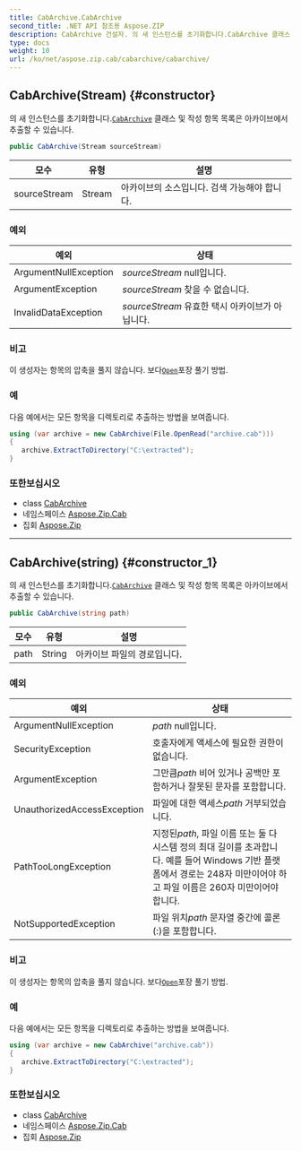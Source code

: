 ```yaml
---
title: CabArchive.CabArchive
second_title: .NET API 참조용 Aspose.ZIP
description: CabArchive 건설자. 의 새 인스턴스를 초기화합니다.CabArchive 클래스 및 작성 항목 목록은 아카이브에서 추출할 수 있습니다.
type: docs
weight: 10
url: /ko/net/aspose.zip.cab/cabarchive/cabarchive/
---
```

## CabArchive(Stream) {#constructor}

의 새 인스턴스를 초기화합니다.[`CabArchive`](../) 클래스 및 작성 항목 목록은 아카이브에서 추출할 수 있습니다.

```csharp
public CabArchive(Stream sourceStream)
```

| 모수 | 유형 | 설명 |
| --- | --- | --- |
| sourceStream | Stream | 아카이브의 소스입니다. 검색 가능해야 합니다. |

### 예외

| 예외 | 상태 |
| --- | --- |
| ArgumentNullException | *sourceStream* null입니다. |
| ArgumentException | *sourceStream* 찾을 수 없습니다. |
| InvalidDataException | *sourceStream* 유효한 택시 아카이브가 아닙니다. |

### 비고

이 생성자는 항목의 압축을 풀지 않습니다. 보다[`Open`](../../cabentry/open/)포장 풀기 방법.

### 예

다음 예에서는 모든 항목을 디렉토리로 추출하는 방법을 보여줍니다.

```csharp
using (var archive = new CabArchive(File.OpenRead("archive.cab")))
{ 
   archive.ExtractToDirectory("C:\extracted");
}
```

### 또한보십시오

* class [CabArchive](../)
* 네임스페이스 [Aspose.Zip.Cab](../../cabarchive/)
* 집회 [Aspose.Zip](../../../)

---

## CabArchive(string) {#constructor_1}

의 새 인스턴스를 초기화합니다.[`CabArchive`](../) 클래스 및 작성 항목 목록은 아카이브에서 추출할 수 있습니다.

```csharp
public CabArchive(string path)
```

| 모수 | 유형 | 설명 |
| --- | --- | --- |
| path | String | 아카이브 파일의 경로입니다. |

### 예외

| 예외 | 상태 |
| --- | --- |
| ArgumentNullException | *path* null입니다. |
| SecurityException | 호출자에게 액세스에 필요한 권한이 없습니다. |
| ArgumentException | 그만큼*path* 비어 있거나 공백만 포함하거나 잘못된 문자를 포함합니다. |
| UnauthorizedAccessException | 파일에 대한 액세스*path* 거부되었습니다. |
| PathTooLongException | 지정된*path*, 파일 이름 또는 둘 다 시스템 정의 최대 길이를 초과합니다. 예를 들어 Windows 기반 플랫폼에서 경로는 248자 미만이어야 하고 파일 이름은 260자 미만이어야 합니다. |
| NotSupportedException | 파일 위치*path* 문자열 중간에 콜론(:)을 포함합니다. |

### 비고

이 생성자는 항목의 압축을 풀지 않습니다. 보다[`Open`](../../cabentry/open/)포장 풀기 방법.

### 예

다음 예에서는 모든 항목을 디렉토리로 추출하는 방법을 보여줍니다.

```csharp
using (var archive = new CabArchive("archive.cab")) 
{ 
   archive.ExtractToDirectory("C:\extracted");
}
```

### 또한보십시오

* class [CabArchive](../)
* 네임스페이스 [Aspose.Zip.Cab](../../cabarchive/)
* 집회 [Aspose.Zip](../../../)


